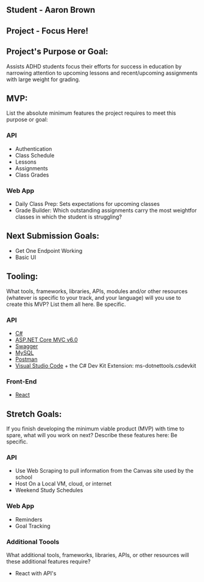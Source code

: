 ## Student - Aaron Brown

## Project - Focus Here!

## Project's Purpose or Goal: 
Assists ADHD students focus their efforts for success in education by narrowing attention to upcoming lessons and recent/upcoming assignments with large weight for grading. 

## MVP:  
List the absolute minimum features the project requires to meet this purpose or goal:
### API
- Authentication
- Class Schedule
- Lessons
- Assignments
- Class Grades
### Web App
- Daily Class Prep:  Sets expectations for upcoming classes
- Grade Builder:  Which outstanding assignments carry the most weightfor classes in which the student is struggling?

## Next Submission Goals:
- Get One Endpoint Working
- Basic UI


## Tooling: 
What tools, frameworks, libraries, APIs, modules and/or other resources (whatever is specific to your track, and your language) will you use to create this MVP? List them all here. Be specific.
### API
* [C#](https://learn.microsoft.com/en-us/dotnet/csharp/)
* [ASP.NET Core MVC v6.0](https://learn.microsoft.com/en-us/aspnet/core/introduction-to-aspnet-core?view=aspnetcore-6.0)
* [Swagger](https://learn.microsoft.com/en-us/aspnet/core/tutorials/web-api-help-pages-using-swagger?view=aspnetcore-6.0)
* [MySQL](https://www.mysql.com/downloads/)
* [Postman](https://www.postman.com/)
* [Visual Studio Code](https://code.visualstudio.com/download) + the C# Dev Kit Extension: ms-dotnettools.csdevkit
### Front-End
* [React](https://react.dev/)


## Stretch Goals:
If you finish developing the minimum viable product (MVP) with time to spare, what will you work on next? Describe these features here: Be specific.

### API
- Use Web Scraping to pull information from the Canvas site used by the school
- Host On a Local VM, cloud, or internet
- Weekend Study Schedules

### Web App
- Reminders
- Goal Tracking

### Additional Toools
What additional tools, frameworks, libraries, APIs, or other resources will these additional features require?
- React with API's

